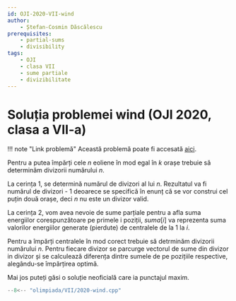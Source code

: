 ```yaml
---
id: OJI-2020-VII-wind
author:
    - Ștefan-Cosmin Dăscălescu
prerequisites:
    - partial-sums
    - divisibility
tags:
    - OJI
    - clasa VII
    - sume partiale
    - divizibilitate
---
```


# Soluția problemei wind (OJI 2020, clasa a VII-a)

!!! note "Link problemă"
    Această problemă poate fi accesată [aici](https://kilonova.ro/problems/924/).

Pentru a putea împărți cele $n$ eoliene în mod egal în $k$ orașe
trebuie să determinăm divizorii numărului $n$.

La cerința 1, se determină numărul de divizori al lui $n$. Rezultatul
va fi numărul de divizori - 1 deoarece se specifică în enunț că se vor
construi cel puțin două orașe, deci $n$ nu este un divizor valid.

La cerința 2, vom avea nevoie de sume parțiale pentru a afla suma
energiilor corespunzătoare pe primele i poziții, $suma[i]$ va
reprezenta suma valorilor energiilor generate (pierdute) de centralele
de la $1$ la $i$.

Pentru a împărți centralele în mod corect trebuie să detrminăm
divizorii numărului $n$. Pentru fiecare divizor se parcurge vectorul de
sume din divizor in divizor și se calculează diferența dintre sumele de 
pe pozițiile respective, alegându-se împărțirea optimă.

Mai jos puteți găsi o soluție neoficială care ia punctajul maxim.

```cpp
--8<-- "olimpiada/VII/2020-wind.cpp"
```
